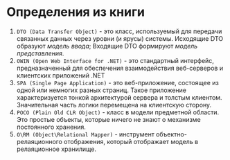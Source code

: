 # Определения из книги

1. `DTO (Data Transfer Object)` - это класс, используемый для передачи связанных данных через уровни (и ярусы) системы. Исходящие DTO образуют _модель ввода_; Входящие DTO формируют _модель представления_.
2. `OWIN (Open Web Interface for .NET)` - это стандартный интерфейс, предназначенный для обеспечения взаимодействия веб-серверов и клиентских приложений .NET
3. `SPA (Single Page Application)` - это веб-приложение, состоящее из одной или немногих разных страниц. Такое приложение характеризуется тонкой архитектурой сервера и толстым клиентом. Значительная часть логики перемещена на клиентскую сторону.
4. `POCO (Plain Old CLR Object)` - класс в модели предметной области. Это простые объекты, которые ничего не знают о механизме постоянного хранения.
5. `O\RM (Object\Relational Mapper)` - инструмент объектно-релаяционного отображения, который отображает модель в релаяционное хранилище.